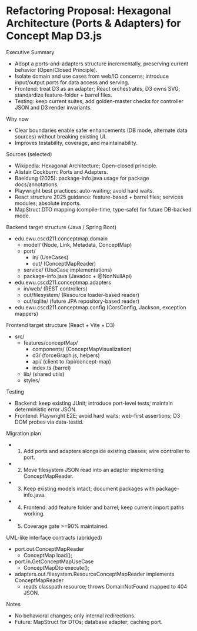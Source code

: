 # Refactoring Proposal: Hexagonal Architecture (Ports & Adapters) for Concept Map D3.js

Executive Summary
- Adopt a ports-and-adapters structure incrementally, preserving current behavior (Open/Closed Principle).
- Isolate domain and use cases from web/IO concerns; introduce input/output ports for data access and serving.
- Frontend: treat D3 as an adapter; React orchestrates, D3 owns SVG; standardize feature-folder + barrel files.
- Testing: keep current suites; add golden-master checks for controller JSON and D3 render invariants.

Why now
- Clear boundaries enable safer enhancements (DB mode, alternate data sources) without breaking existing UI.
- Improves testability, coverage, and maintainability.

Sources (selected)
- Wikipedia: Hexagonal Architecture; Open–closed principle.
- Alistair Cockburn: Ports and Adapters.
- Baeldung (2025): package-info.java usage for package docs/annotations.
- Playwright best practices: auto-waiting; avoid hard waits.
- React structure 2025 guidance: feature-based + barrel files; services modules; absolute imports.
- MapStruct DTO mapping (compile-time, type-safe) for future DB-backed mode.

Backend target structure (Java / Spring Boot)
- edu.ewu.cscd211.conceptmap.domain
  - model/ (Node, Link, Metadata, ConceptMap)
  - port/
    - in/ (UseCases)
    - out/ (ConceptMapReader)
  - service/ (UseCase implementations)
  - package-info.java (Javadoc + @NonNullApi)
- edu.ewu.cscd211.conceptmap.adapters
  - in/web/ (REST controllers)
  - out/filesystem/ (Resource loader-based reader)
  - out/sqlite/ (future JPA repository-based reader)
- edu.ewu.cscd211.conceptmap.config (CorsConfig, Jackson, exception mappers)

Frontend target structure (React + Vite + D3)
- src/
  - features/conceptMap/
    - components/ (ConceptMapVisualization)
    - d3/ (forceGraph.js, helpers)
    - api/ (client to /api/concept-map)
    - index.ts (barrel)
  - lib/ (shared utils)
  - styles/

Testing
- Backend: keep existing JUnit; introduce port-level tests; maintain deterministic error JSON.
- Frontend: Playwright E2E; avoid hard waits; web-first assertions; D3 DOM probes via data-testid.

Migration plan
- 1) Add ports and adapters alongside existing classes; wire controller to port.
- 2) Move filesystem JSON read into an adapter implementing ConceptMapReader.
- 3) Keep existing models intact; document packages with package-info.java.
- 4) Frontend: add feature folder and barrel; keep current import paths working.
- 5) Coverage gate >=90% maintained.

UML-like interface contracts (abridged)
- port.out.ConceptMapReader
  - ConceptMap load();
- port.in.GetConceptMapUseCase
  - ConceptMapDto execute();
- adapters.out.filesystem.ResourceConceptMapReader implements ConceptMapReader
  - reads classpath resource; throws DomainNotFound mapped to 404 JSON.

Notes
- No behavioral changes; only internal redirections.
- Future: MapStruct for DTOs; database adapter; caching port.

